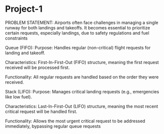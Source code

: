 # Project-1
PROBLEM STATEMENT:
 Airports often face challenges in managing a single runway for both landings and takeoffs. It becomes 
 essential to prioritize certain requests, especially landings, due to safety regulations and fuel 
 constraints

Queue (FIFO):
Purpose: Handles regular (non-critical) flight requests for landing and takeoff.

Characteristics: First-In-First-Out (FIFO) structure, meaning the first request 
received will be processed first.

Functionality: All regular requests are handled based on the order they were 
received.

Stack (LIFO):
Purpose: Manages critical landing requests (e.g., emergencies like low fuel).

Characteristics: Last-In-First-Out (LIFO) structure, meaning the most recent critical 
request will be handled first.

Functionality: Allows the most urgent critical request to be addressed immediately, 
bypassing regular queue requests
